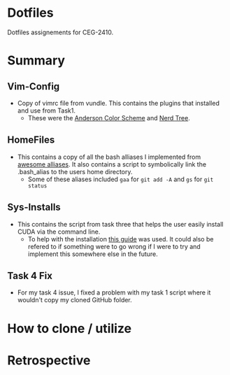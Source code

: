 # Dotfiles
Dotfiles assignements for CEG-2410.

# Summary
## Vim-Config
  * Copy of vimrc file from vundle. This contains the plugins that installed and use from Task1.
      * These were the [Anderson Color Scheme](https://vimawesome.com/plugin/anderson-vim) and [Nerd Tree](https://vimawesome.com/plugin/nerdtree-red).

## HomeFiles
  * This contains a copy of all the bash alliases I implemented from [awesome alliases](https://github.com/vikaskyadav/awesome-bash-alias). It also contains a script to symbolically link the .bash_alias to the users home directory.
      * Some of these aliases included `gaa` for `git add -A` and `gs` for  `git status`

## Sys-Installs
  * This contains the script from task three that helps the user easily install CUDA via the command line.
      * To help with the installation [this guide](https://docs.nvidia.com/cuda/cuda-installation-guide-linux/) was used. It could also be refered to if something were to go wrong if I were to try and implement this somewhere else in the future.
   
## Task 4 Fix
  * For my task 4 issue, I fixed a problem with my task 1 script where it wouldn't copy my cloned GitHub folder.

# How to clone / utilize

# Retrospective
